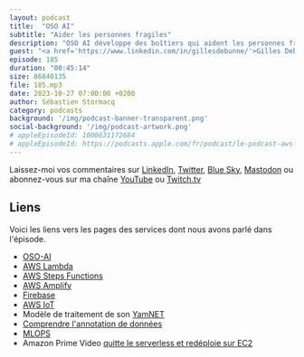 ```yaml
---
layout: podcast
title:  "OSO AI"
subtitle: "Aider les personnes fragiles"
description: "OSO AI développe des boîtiers qui aident les personnes fragiles et ceux qui s'en occupent grâce à une technologie unique basée sur le son. Cette analyse intelligente de l'environnement sonore permet d'extraire les informations utiles pour comprendre la situation et mieux sécuriser les personnes fragiles, sans réglage ni stigmatisation. Dans cet épisode, on parle d'intelligence artificielle, d'Internet des objets (IoT) et de l'informatique sans serveur. On parle aussi d'entraînement de système d'apprentissage automatique, de labelisation des données, de tests de régression de modèles et de MLOPS."
guest: "<a href='https://www.linkedin.com/in/gillesdebunne/'>Gilles Debunne</a>, co-fondateur et CTO de OSO-AI."
episode: 185
duration: "00:45:14"
size: 86840135
file: 185.mp3
date: 2023-10-27 07:00:00 +0200
author: Sébastien Stormacq
category: podcasts
background: '/img/podcast-banner-transparent.png'
social-background: '/img/podcast-artwork.png'
# appleEpisodeId: 1000631172684
# appleEpisodeId: https://podcasts.apple.com/fr/podcast/le-podcast-aws-en-français/id1452118442
---
```


Laissez-moi vos commentaires sur [LinkedIn](https://www.linkedin.com/in/sebastienstormacq/), [Twitter](https://twitter.com/sebsto), [Blue Sky](https://bsky.app/profile/sebsto.bsky.social), [Mastodon](https://awscommunity.social/@sebsto) ou abonnez-vous sur ma chaîne [YouTube](https://www.youtube.com/sebsto) ou [Twitch.tv](https://www.twitch.tv/sebAWS)

## Liens
 
Voici les liens vers les pages des services dont nous avons parlé dans l'épisode.

- [OSO-AI](https://www.oso-ai.com/)
- [AWS Lambda](https://aws.amazon.com/lambda/)
- [AWS Steps Functions](https://docs.aws.amazon.com/step-functions/latest/dg/welcome.html)
- [AWS Amplify](https://aws.amazon.com/amplify/)
- [Firebase](https://firebase.google.com/)
- [AWS IoT](https://aws.amazon.com/iot/)
- Modèle de traitement de son [YamNET](https://www.tensorflow.org/hub/tutorials/yamnet)
- [Comprendre l'annotation de données](https://www.peopleforai.com/fr/comprendre-lannotation-de-donnees-contexte-donnees-equipes-etc/)
- [MLOPS](https://docs.aws.amazon.com/sagemaker/latest/dg/sagemaker-projects-why.html)
- Amazon Prime Video [quitte le serverless et redéploie sur EC2](https://www.primevideotech.com/video-streaming/scaling-up-the-prime-video-audio-video-monitoring-service-and-reducing-costs-by-90)



